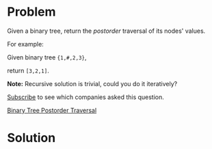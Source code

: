 
# Problem

Given a binary tree, return the _postorder_ traversal of its nodes' values.

For example:

Given binary tree `{1,#,2,3}`,

return `[3,2,1]`.

**Note:** Recursive solution is trivial, could you do it iteratively?

[Subscribe](/subscribe/) to see which companies asked this question.



[Binary Tree Postorder Traversal](https://leetcode.com/problems/binary-tree-postorder-traversal)

# Solution



